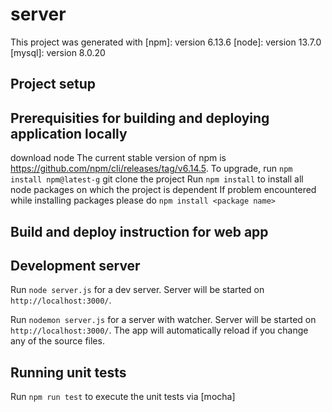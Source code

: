 # server

This project was generated with
[npm]: version 6.13.6 
[node]: version 13.7.0
[mysql]: version 8.0.20


## Project setup 

## Prerequisities for building and deploying application locally 
download node 
The current stable version of npm is https://github.com/npm/cli/releases/tag/v6.14.5.
To upgrade, run `npm install npm@latest-g` 
git clone the project 
Run `npm install` to install all node packages on which the project is dependent
If problem encountered while installing packages please do `npm install <package name>`


## Build and deploy instruction for web app

## Development server

Run `node server.js` for a dev server. Server will be started on `http://localhost:3000/`. 

Run `nodemon server.js` for a server with watcher. Server will be started on `http://localhost:3000/`. The app will automatically reload if you change any of the source files.


## Running unit tests

Run `npm run test` to execute the unit tests via [mocha]